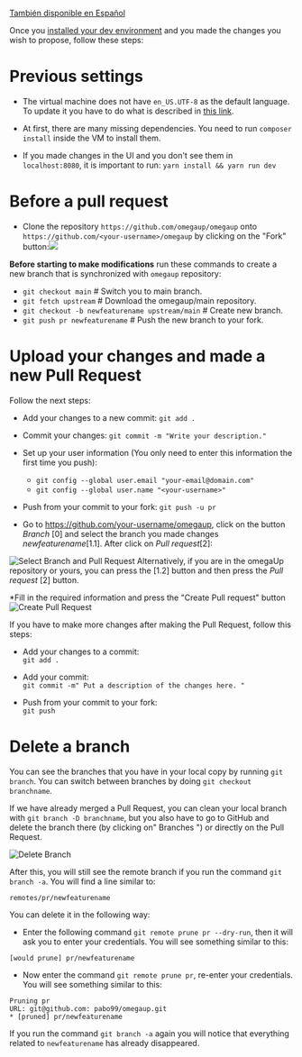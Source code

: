 [También disponible en Español](https://github.com/omegaup/omegaup/wiki/C%C3%B3mo-Hacer-un-Pull-Request)

Once you [installed your dev environment](https://github.com/omegaup/omegaup/wiki/Development-Environment-Setup-Process) and you made the changes you wish to propose, follow these steps:

# Previous settings

- The virtual machine does not have `en_US.UTF-8` as the default language. To update it you have to do what is described in [this link](https://askubuntu.com/questions/881742/locale-cannot-set-lc-ctype-to-default-locale-no-such-file-or-directory-locale/893586#893586).

- At first, there are many missing dependencies. You need to run `composer install` inside the VM to install them.

- If you made changes in the UI and you don't see them in `localhost:8080`, it is important to run: `yarn install && yarn run dev`

# Before a pull request

*  Clone the repository `https://github.com/omegaup/omegaup` onto `https://github.com/<your-username>/omegaup` by clicking on the "Fork" button:![](https://image.ibb.co/k3Oh9v/Screenshot_from_2017_08_06_22_10_12.png)

**Before starting to make modifications** run these commands to create a new branch that is synchronized with `omegaup` repository:

* `git checkout main` # Switch you to main branch.
* `git fetch upstream` # Download the  omegaup/main repository.
* `git checkout -b newfeaturename upstream/main` # Create new branch.
* `git push pr newfeaturename`  # Push the new branch to your fork.

# Upload your changes and made a new Pull Request

Follow the next steps:

* Add your changes to a new commit: 
`git add .`

* Commit your changes:
`git commit -m "Write your description."`

* Set up your user information (You only need to enter this information the first time you push):
    * `git config --global user.email "your-email@domain.com"`
    * `git config --global user.name "<your-username>"`

* Push from your commit to your fork: 
`git push -u pr`


* Go to https://github.com/your-username/omegaup, click on the button _Branch_ [0] and select the branch you made changes _newfeaturename_[1.1]. After click on _Pull request_[2]:

![Select Branch and Pull Request](https://i.ibb.co/0Dd1ngf/Select-Branch-Own-Repository.png)
Alternatively, if you are in the omegaUp repository or yours, you can press the [1.2] button and then press the _Pull request_ [2] button.

*Fill in the required information and press the "Create Pull request" button
![Create Pull Request](https://i.ibb.co/KzJYC2D/Create-Pull-Request.png)

If you have to make more changes after making the Pull Request, follow this steps:  
  
* Add your changes to a commit:  
`git add .`  
  
* Add your commit:  
`git commit -m" Put a description of the changes here. "`  
  
* Push from your commit to your fork:  
`git push`

# Delete a branch

You can see the branches that you have in your local copy by running `git branch`. You can switch between branches by doing `git checkout branchname`.  
  
If we have already merged a Pull Request, you can clean your local branch with `git branch -D branchname`, but you also have to go to GitHub and delete the branch there (by clicking on" Branches ") or directly on the Pull Request.

![Delete Branch](https://i.ibb.co/99PMQC6/Delete-Branch-Git.png)


After this, you will still see the remote branch if you run the command `git branch -a`. You will find a line similar to:  
```  
remotes/pr/newfeaturename 
```
You can delete it in the following way:  
  
* Enter the following command `git remote prune pr --dry-run`, then it will ask you to enter your credentials. You will see something similar to this:  
```
[would prune] pr/newfeaturename 
```
  
* Now enter the command `git remote prune pr`, re-enter your credentials. You will see something similar to this:  
```
Pruning pr  
URL: git@github.com: pabo99/omegaup.git  
* [pruned] pr/newfeaturename 
```
  
If you run the command `git branch -a` again you will notice that everything related to `newfeaturename` has already disappeared.
 
